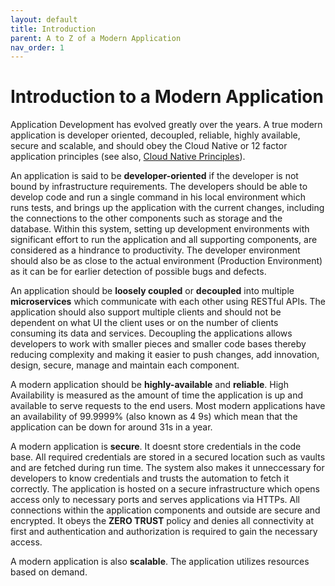 ```yaml
---
layout: default
title: Introduction
parent: A to Z of a Modern Application
nav_order: 1
---
```


# Introduction to a Modern Application

  Application Development has evolved greatly over the years. A true modern application is developer oriented, decoupled, reliable, highly available, secure and scalable, and should obey the Cloud Native or 12 factor application principles (see also, [Cloud Native Principles](CloudNativePrinciples.md)).


  An application is said to be **developer-oriented** if the developer is not bound by infrastructure requirements. The developers should be able to develop code and run a single command in his local environment which runs tests, and brings up the application with the current changes, including the connections to the other components such as storage and the database. Within this system, setting up development environments with significant effort to run the application and all supporting components, are considered as a hindrance to productivity. The developer environment should also be as close to the actual environment (Production Environment) as it can be for earlier detection of possible bugs and defects.

  An application should be **loosely coupled** or **decoupled** into multiple **microservices** which communicate with each other using RESTful APIs. The application should also support multiple clients and should not be dependent on what UI the client uses or on the number of clients consuming its data and services. Decoupling the applications allows developers to work with smaller pieces and smaller code bases thereby reducing complexity and making it easier to push changes, add innovation, design, secure, manage and maintain each component.

  A modern application should be **highly-available** and **reliable**. High Availability is measured as the amount of time the application is up and available to serve requests to the end users. Most modern applications have an availability of 99.9999% (also known as 4 9s) which mean that the application can be down for around 31s in a year. 

  A modern application is **secure**. It doesnt store credentials in the code base. All required credentials are stored in a secured location such as vaults and are fetched during run time. The system also makes it unneccessary for developers to know credentials and trusts the automation to fetch it correctly. The application is hosted on a secure infrastructure which opens access only to necessary ports and serves applications via HTTPs. All connections within the application components and outside are secure and encrypted. It obeys the **ZERO TRUST** policy and denies all connectivity at first and authentication and authorization is required to gain the necessary access.

  A modern application is also **scalable**. The application utilizes resources based on demand.

   

   


  